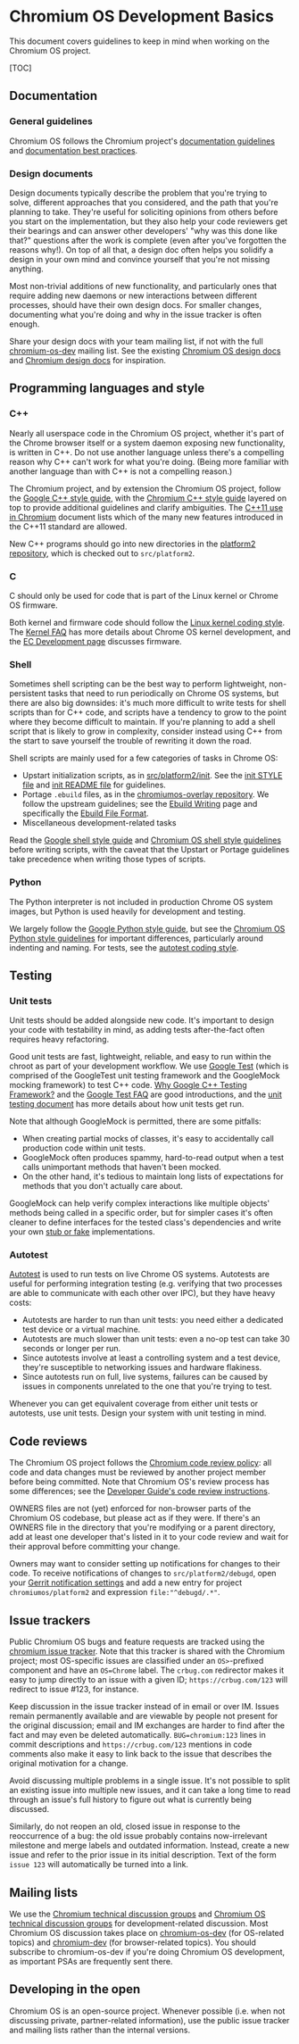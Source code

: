 # Chromium OS Development Basics

This document covers guidelines to keep in mind when working on the Chromium OS
project.

[TOC]

## Documentation

### General guidelines

Chromium OS follows the Chromium project's [documentation guidelines] and
[documentation best practices].

### Design documents

Design documents typically describe the problem that you're trying to solve,
different approaches that you considered, and the path that you're planning to
take. They're useful for soliciting opinions from others before you start on the
implementation, but they also help your code reviewers get their bearings and
can answer other developers' "why was this done like that?" questions after the
work is complete (even after you've forgotten the reasons why!). On top of all
that, a design doc often helps you solidify a design in your own mind and
convince yourself that you're not missing anything.

Most non-trivial additions of new functionality, and particularly ones that
require adding new daemons or new interactions between different processes,
should have their own design docs. For smaller changes, documenting what you're
doing and why in the issue tracker is often enough.

Share your design docs with your team mailing list, if not with the full
[chromium-os-dev] mailing list. See the existing [Chromium OS design docs] and
[Chromium design docs] for inspiration.

## Programming languages and style

### C++

Nearly all userspace code in the Chromium OS project, whether it's part of the
Chrome browser itself or a system daemon exposing new functionality, is written
in C++. Do not use another language unless there's a compelling reason why C++
can't work for what you're doing. (Being more familiar with another language
than with C++ is not a compelling reason.)

The Chromium project, and by extension the Chromium OS project, follow the
[Google C++ style guide], with the [Chromium C++ style guide] layered on top to
provide additional guidelines and clarify ambiguities. The [C++11 use in
Chromium] document lists which of the many new features introduced in the C++11
standard are allowed.

New C++ programs should go into new directories in the [platform2 repository],
which is checked out to `src/platform2`.

### C

C should only be used for code that is part of the Linux kernel or Chrome OS
firmware.

Both kernel and firmware code should follow the [Linux kernel coding style]. The
[Kernel FAQ] has more details about Chrome OS kernel development, and the
[EC Development page] discusses firmware.

### Shell

Sometimes shell scripting can be the best way to perform lightweight,
non-persistent tasks that need to run periodically on Chrome OS systems, but
there are also big downsides: it's much more difficult to write tests for shell
scripts than for C++ code, and scripts have a tendency to grow to the point
where they become difficult to maintain. If you're planning to add a shell
script that is likely to grow in complexity, consider instead using C++ from the
start to save yourself the trouble of rewriting it down the road.

Shell scripts are mainly used for a few categories of tasks in Chrome OS:

*   Upstart initialization scripts, as in [src/platform2/init]. See the
    [init STYLE file] and [init README file] for guidelines.
*   Portage `.ebuild` files, as in the [chromiumos-overlay repository]. We
    follow the upstream guidelines; see the [Ebuild Writing] page and
    specifically the [Ebuild File Format].
*   Miscellaneous development-related tasks

Read the [Google shell style guide] and [Chromium OS shell style guidelines]
before writing scripts, with the caveat that the Upstart or Portage guidelines
take precedence when writing those types of scripts.

### Python

The Python interpreter is not included in production Chrome OS system images,
but Python is used heavily for development and testing.

We largely follow the [Google Python style guide], but see the
[Chromium OS Python style guidelines] for important differences, particularly
around indenting and naming. For tests, see the [autotest coding style].

## Testing

### Unit tests

Unit tests should be added alongside new code. It's important to design your
code with testability in mind, as adding tests after-the-fact often requires
heavy refactoring.

Good unit tests are fast, lightweight, reliable, and easy to run within the
chroot as part of your development workflow. We use [Google Test] (which is
comprised of the GoogleTest unit testing framework and the GoogleMock mocking
framework) to test C++ code. [Why Google C++ Testing Framework?] and the
[Google Test FAQ] are good introductions, and the [unit testing document] has
more details about how unit tests get run.

Note that although GoogleMock is permitted, there are some pitfalls:

*   When creating partial mocks of classes, it's easy to accidentally call
    production code within unit tests.
*   GoogleMock often produces spammy, hard-to-read output when a test calls
    unimportant methods that haven't been mocked.
*   On the other hand, it's tedious to maintain long lists of expectations for
    methods that you don't actually care about.

GoogleMock can help verify complex interactions like multiple objects' methods
being called in a specific order, but for simpler cases it's often cleaner to
define interfaces for the tested class's dependencies and write your own
[stub or fake] implementations.

### Autotest

[Autotest] is used to run tests on live Chrome OS systems. Autotests are useful
for performing integration testing (e.g. verifying that two processes are able
to communicate with each other over IPC), but they have heavy costs:

*   Autotests are harder to run than unit tests: you need either a dedicated
    test device or a virtual machine.
*   Autotests are much slower than unit tests: even a no-op test can take 30
    seconds or longer per run.
*   Since autotests involve at least a controlling system and a test device,
    they're susceptible to networking issues and hardware flakiness.
*   Since autotests run on full, live systems, failures can be caused by issues
    in components unrelated to the one that you're trying to test.

Whenever you can get equivalent coverage from either unit tests or autotests,
use unit tests. Design your system with unit testing in mind.

## Code reviews

The Chromium OS project follows the [Chromium code review policy]: all code and
data changes must be reviewed by another project member before being committed.
Note that Chromium OS's review process has some differences; see the
[Developer Guide's code review instructions].

OWNERS files are not (yet) enforced for non-browser parts of the Chromium OS
codebase, but please act as if they were. If there's an OWNERS file in the
directory that you're modifying or a parent directory, add at least one
developer that's listed in it to your code review and wait for their approval
before committing your change.

Owners may want to consider setting up notifications for changes to their code.
To receive notifications of changes to `src/platform2/debugd`, open your
[Gerrit notification settings] and add a new entry for project
`chromiumos/platform2` and expression `file:"^debugd/.*"`.

## Issue trackers

Public Chromium OS bugs and feature requests are tracked using the
[chromium issue tracker]. Note that this tracker is shared with the Chromium
project; most OS-specific issues are classified under an `OS>`-prefixed
component and have an `OS=Chrome` label. The `crbug.com` redirector makes it
easy to jump directly to an issue with a given ID; `https://crbug.com/123` will
redirect to issue #123, for instance.

Keep discussion in the issue tracker instead of in email or over IM. Issues
remain permanently available and are viewable by people not present for the
original discussion; email and IM exchanges are harder to find after the fact
and may even be deleted automatically. `BUG=chromium:123` lines in commit
descriptions and `https://crbug.com/123` mentions in code comments also make it
easy to link back to the issue that describes the original motivation for a
change.

Avoid discussing multiple problems in a single issue. It's not possible to split
an existing issue into multiple new issues, and it can take a long time to read
through an issue's full history to figure out what is currently being discussed.

Similarly, do not reopen an old, closed issue in response to the reoccurrence of
a bug: the old issue probably contains now-irrelevant milestone and merge labels
and outdated information. Instead, create a new issue and refer to the prior
issue in its initial description. Text of the form `issue 123` will
automatically be turned into a link.

## Mailing lists

We use the [Chromium technical discussion groups] and
[Chromium OS technical discussion groups] for development-related
discussion. Most Chromium OS discussion takes place on [chromium-os-dev] (for
OS-related topics) and [chromium-dev] (for browser-related topics). You should
subscribe to chromium-os-dev if you're doing Chromium OS development, as
important PSAs are frequently sent there.

## Developing in the open

Chromium OS is an open-source project. Whenever possible (i.e. when not
discussing private, partner-related information), use the public issue tracker
and mailing lists rather than the internal versions.

[documentation guidelines]: https://chromium.googlesource.com/chromium/src/+/master/docs/documentation_guidelines.md
[documentation best practices]: https://chromium.googlesource.com/chromium/src/+/master/docs/documentation_best_practices.md
[Chromium OS design docs]: https://www.chromium.org/chromium-os/chromiumos-design-docs
[Chromium design docs]: https://www.chromium.org/developers/design-documents
[Google C++ style guide]: https://google.github.io/styleguide/cppguide.html
[Chromium C++ style guide]: https://chromium.googlesource.com/chromium/src/+/master/styleguide/c++/c++.md
[C++11 use in Chromium]: https://chromium-cpp.appspot.com/
[platform2 repository]: https://dev.chromium.org/chromium-os/getting-started-with-platform2
[Linux kernel coding style]: https://github.com/torvalds/linux/blob/master/Documentation/process/coding-style.rst
[Kernel FAQ]: https://www.chromium.org/chromium-os/how-tos-and-troubleshooting/kernel-faq
[EC Development page]: https://www.chromium.org/chromium-os/ec-development
[src/platform2/init]: https://chromium.googlesource.com/chromiumos/platform2/+/master/init/
[init STYLE file]: https://chromium.googlesource.com/chromiumos/platform2/+/master/init/STYLE
[init README file]: https://chromium.googlesource.com/chromiumos/platform2/+/master/init/README
[chromiumos-overlay repository]: https://chromium.googlesource.com/chromiumos/overlays/chromiumos-overlay/+/master
[Ebuild Writing]: https://devmanual.gentoo.org/ebuild-writing/index.html
[Ebuild File Format]: https://devmanual.gentoo.org/ebuild-writing/file-format/index.html
[Google shell style guide]: https://google.github.io/styleguide/shell.xml
[Chromium OS shell style guidelines]: https://www.chromium.org/chromium-os/shell-style-guidelines
[Google Python style guide]: https://google.github.io/styleguide/pyguide.html
[Chromium OS Python style guidelines]: https://www.chromium.org/chromium-os/python-style-guidelines
[autotest coding style]: https://chromium.googlesource.com/chromiumos/third_party/autotest/+/master/docs/coding-style.md
[Google Test]: https://github.com/google/googletest
[Why Google C++ Testing Framework?]: https://github.com/google/googletest/blob/master/googletest/docs/Primer.md
[Google Test FAQ]: https://github.com/google/googletest/blob/master/googletest/docs/FAQ.md
[unit testing document]: https://www.chromium.org/chromium-os/testing/adding-unit-tests-to-the-build
[stub or fake]: https://martinfowler.com/articles/mocksArentStubs.html#TheDifferenceBetweenMocksAndStubs
[Autotest]: https://chromium.googlesource.com/chromiumos/third_party/autotest/+/master/docs/user-doc.md
[Chromium code review policy]: https://chromium.googlesource.com/chromium/src/+/master/docs/code_reviews.md
[Developer Guide's code review instructions]: https://www.chromium.org/chromium-os/developer-guide#TOC-Upload-your-changes-and-get-a-code-review
[Gerrit notification settings]: https://chromium-review.googlesource.com/settings/#Notifications
[chromium issue tracker]: https://bugs.chromium.org/p/chromium/issues/list
[Chromium technical discussion groups]: https://www.chromium.org/developers/technical-discussion-groups
[Chromium OS technical discussion groups]: https://www.chromium.org/chromium-os/discussion-groups
[chromium-os-dev]: https://groups.google.com/a/chromium.org/forum/#!forum/chromium-os-dev
[chromium-dev]: https://groups.google.com/a/chromium.org/forum/#!forum/chromium-dev
